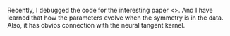 Recently, I debugged the code for the interesting paper <<Geometric compression of invariant manifolds in neural nets>>. And I have learned that how the 
parameters evolve when the symmetry is in the data. Also, it has obvios connection with the neural tangent kernel.
